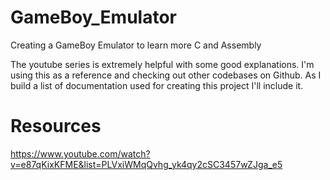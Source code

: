 # GameBoy_Emulator
Creating a GameBoy Emulator to learn more C and Assembly


The youtube series is extremely helpful with some good explanations. I'm using this as a reference and checking out other codebases on Github.
As I build a list of documentation used for creating this project I'll include it.

# Resources
https://www.youtube.com/watch?v=e87qKixKFME&list=PLVxiWMqQvhg_yk4qy2cSC3457wZJga_e5
